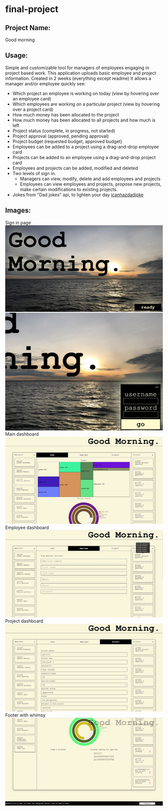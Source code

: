 ﻿# final-project

## Project Name: 
Good morning
## Usage: 
Simple and customizable tool for managers of employees engaging in project based work. 
This application uploads basic employee and project information.
Created in 2 weeks (everything except readme)
It allows a manager and/or employee quickly see:
* Which project an employee is working on today (view by hovering over an employee card)
* Which employees are working on a particular project (view by hovering over a project card)
* How much money has been allocated to the project
* How much money has been allocated to all projects and how much is left
* Project status (complete, in progress, not started)
* Project approval (approved, pending approval)
* Project budget (requested budget, approved budget)
* Employees can be added to a project using a drag-and-drop employee card
* Projects can be added to an employee using a drag-and-drop project card
* Employees and projects can be added, modified and deleted
* Two levels of sign in.
    * Managers can view, modify, delete and add employees and projects
    * Employees can view employees and projects, propose new projects, make certain modifications to existing projects.
* Jokes from "Dad jokes" api, to lighten your day [icanhazdadjoke](https://icanhazdadjoke.com/ )


## Images:
Sign in page
![SignIn](https://github.com/AlexandraLavell/final-project/blob/main/client/public/Sign-in%20page.JPG)
![SignIn2](https://github.com/AlexandraLavell/final-project/blob/main/client/public/Sign-in%20expanded.JPG)
Main dashboard
![MainDash](https://github.com/AlexandraLavell/final-project/blob/main/client/public/Main%20dashboard.JPG)
Employee dashboard
![EmployeeDash](https://github.com/AlexandraLavell/final-project/blob/main/client/public/employee%20dash.JPG)
Project dashboard
![ProjectDash](https://github.com/AlexandraLavell/final-project/blob/main/client/public/project%20dash.JPG)
Footer with whimsy
![EmployeeDash](https://github.com/AlexandraLavell/final-project/blob/main/client/public/Footer.JPG)

